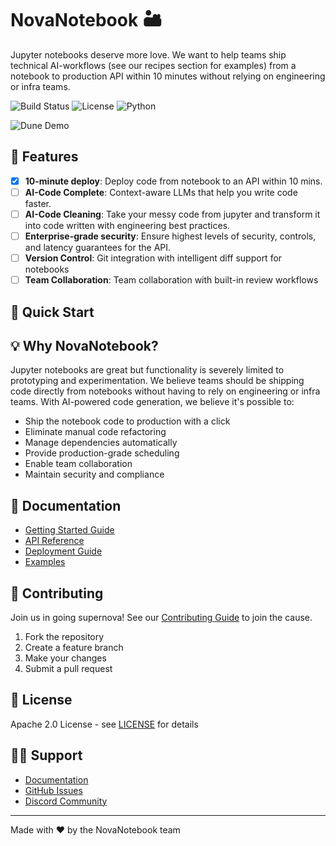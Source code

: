 # NovaNotebook 🏜️

Jupyter notebooks deserve more love. We want to help teams ship technical AI-workflows (see our recipes section for examples) from a notebook to production API within 10 minutes without relying on engineering or infra teams.

![Build Status](https://img.shields.io/badge/build-passing-brightgreen) 
![License](https://img.shields.io/badge/license-Apache-blue)
![Python](https://img.shields.io/badge/python-3.8%2B-blue)

<img src="/api/placeholder/800/400" alt="Dune Demo" />

## 🌟 Features

- [x] **10-minute deploy**: Deploy code from notebook to an API within 10 mins.
- [ ] **AI-Code Complete**: Context-aware LLMs that help you write code faster.
- [ ] **AI-Code Cleaning**: Take your messy code from jupyter and transform it into code written with engineering best practices.
- [ ] **Enterprise-grade security**: Ensure highest levels of security, controls, and latency guarantees for the API.
- [ ] **Version Control**: Git integration with intelligent diff support for notebooks
- [ ] **Team Collaboration**: Team collaboration with built-in review workflows

## 🚀 Quick Start


## 💡 Why NovaNotebook?

Jupyter notebooks are great but functionality is severely limited to prototyping and experimentation. We believe teams should be shipping code directly from notebooks without having to rely on engineering or infra teams. With AI-powered code generation, we believe it's possible to:

- Ship the notebook code to production with a click
- Eliminate manual code refactoring 
- Manage dependencies automatically
- Provide production-grade scheduling
- Enable team collaboration
- Maintain security and compliance

## 📖 Documentation

- [Getting Started Guide](docs/getting-started.md)
- [API Reference](docs/api-reference.md)
- [Deployment Guide](docs/deployment.md)
- [Examples](examples/)

## 🤝 Contributing

Join us in going supernova! See our [Contributing Guide](CONTRIBUTING.md) to join the cause.

1. Fork the repository
2. Create a feature branch
3. Make your changes
4. Submit a pull request

## 📜 License

Apache 2.0 License - see [LICENSE](LICENSE) for details

## 🙋‍♀️ Support

- [Documentation](docs/)
- [GitHub Issues](https://github.com/yourusername/dune/issues)
- [Discord Community]()

---

Made with ❤️ by the NovaNotebook team
